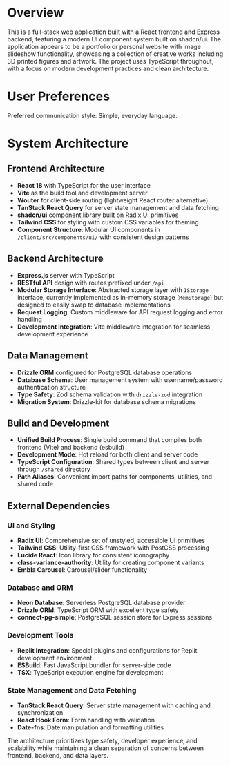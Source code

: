 # Overview

This is a full-stack web application built with a React frontend and Express backend, featuring a modern UI component system built on shadcn/ui. The application appears to be a portfolio or personal website with image slideshow functionality, showcasing a collection of creative works including 3D printed figures and artwork. The project uses TypeScript throughout, with a focus on modern development practices and clean architecture.

# User Preferences

Preferred communication style: Simple, everyday language.

# System Architecture

## Frontend Architecture
- **React 18** with TypeScript for the user interface
- **Vite** as the build tool and development server
- **Wouter** for client-side routing (lightweight React router alternative)
- **TanStack React Query** for server state management and data fetching
- **shadcn/ui** component library built on Radix UI primitives
- **Tailwind CSS** for styling with custom CSS variables for theming
- **Component Structure**: Modular UI components in `/client/src/components/ui/` with consistent design patterns

## Backend Architecture
- **Express.js** server with TypeScript
- **RESTful API** design with routes prefixed under `/api`
- **Modular Storage Interface**: Abstracted storage layer with `IStorage` interface, currently implemented as in-memory storage (`MemStorage`) but designed to easily swap to database implementations
- **Request Logging**: Custom middleware for API request logging and error handling
- **Development Integration**: Vite middleware integration for seamless development experience

## Data Management
- **Drizzle ORM** configured for PostgreSQL database operations
- **Database Schema**: User management system with username/password authentication structure
- **Type Safety**: Zod schema validation with `drizzle-zod` integration
- **Migration System**: Drizzle-kit for database schema migrations

## Build and Development
- **Unified Build Process**: Single build command that compiles both frontend (Vite) and backend (esbuild)
- **Development Mode**: Hot reload for both client and server code
- **TypeScript Configuration**: Shared types between client and server through `/shared` directory
- **Path Aliases**: Convenient import paths for components, utilities, and shared code

## External Dependencies

### UI and Styling
- **Radix UI**: Comprehensive set of unstyled, accessible UI primitives
- **Tailwind CSS**: Utility-first CSS framework with PostCSS processing
- **Lucide React**: Icon library for consistent iconography
- **class-variance-authority**: Utility for creating component variants
- **Embla Carousel**: Carousel/slider functionality

### Database and ORM
- **Neon Database**: Serverless PostgreSQL database provider
- **Drizzle ORM**: TypeScript ORM with excellent type safety
- **connect-pg-simple**: PostgreSQL session store for Express sessions

### Development Tools
- **Replit Integration**: Special plugins and configurations for Replit development environment
- **ESBuild**: Fast JavaScript bundler for server-side code
- **TSX**: TypeScript execution engine for development

### State Management and Data Fetching
- **TanStack React Query**: Server state management with caching and synchronization
- **React Hook Form**: Form handling with validation
- **Date-fns**: Date manipulation and formatting utilities

The architecture prioritizes type safety, developer experience, and scalability while maintaining a clean separation of concerns between frontend, backend, and data layers.